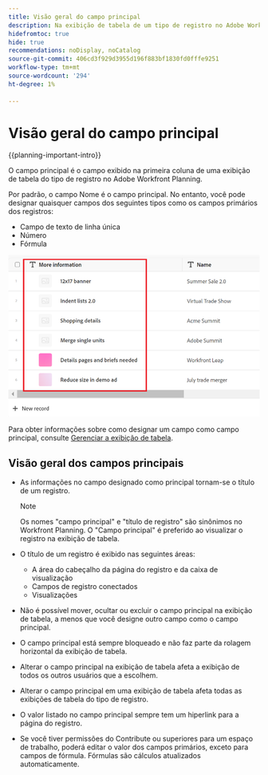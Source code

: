 ```yaml
---
title: Visão geral do campo principal
description: Na exibição de tabela de um tipo de registro no Adobe Workfront Planning, você pode designar um texto de linha única, número ou campo de fórmula como o campo principal. O campo principal se torna o título dos registros desse tipo.
hidefromtoc: true
hide: true
recommendations: noDisplay, noCatalog
source-git-commit: 406cd3f929d3955d196f883bf1830fd0fffe9251
workflow-type: tm+mt
source-wordcount: '294'
ht-degree: 1%

---
```


<!--update the metadata with real information when making this available in TOC and in the left nav-->

# Visão geral do campo principal

{{planning-important-intro}}

O campo principal é o campo exibido na primeira coluna de uma exibição de tabela do tipo de registro no Adobe Workfront Planning.

Por padrão, o campo Nome é o campo principal. No entanto, você pode designar quaisquer campos dos seguintes tipos como os campos primários dos registros:

* Campo de texto de linha única
* Número
* Fórmula

![](assets/another-text-field-as-a-primary-field-highlighted.png)

Para obter informações sobre como designar um campo como campo principal, consulte [Gerenciar a exibição de tabela](/help/quicksilver/planning/views/manage-the-table-view.md).

## Visão geral dos campos principais

* As informações no campo designado como principal tornam-se o título de um registro.

  >[!NOTE]
  >
  >    Os nomes &quot;campo principal&quot; e &quot;título de registro&quot; são sinônimos no Workfront Planning. O &quot;Campo principal&quot; é preferido ao visualizar o registro na exibição de tabela.


* O título de um registro é exibido nas seguintes áreas:

   * A área do cabeçalho da página do registro e da caixa de visualização
   * Campos de registro conectados
   * Visualizações
* Não é possível mover, ocultar ou excluir o campo principal na exibição de tabela, a menos que você designe outro campo como o campo principal.
* O campo principal está sempre bloqueado e não faz parte da rolagem horizontal da exibição de tabela.
* Alterar o campo principal na exibição de tabela afeta a exibição de todos os outros usuários que a escolhem.
* Alterar o campo principal em uma exibição de tabela afeta todas as exibições de tabela do tipo de registro.
* O valor listado no campo principal sempre tem um hiperlink para a página do registro.
* Se você tiver permissões do Contribute ou superiores para um espaço de trabalho, poderá editar o valor dos campos primários, exceto para campos de fórmula. Fórmulas são cálculos atualizados automaticamente.

